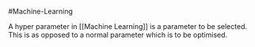 #Machine-Learning 

A hyper parameter in [[Machine Learning]] is a parameter to be selected. This is as opposed to a normal parameter which is to be optimised.